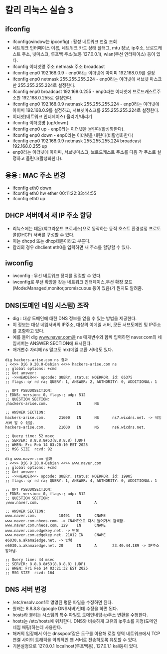 # 칼리 리눅스 실습 3

## ifconfig
 - ifconfig(window는 ipconfig) : 활성 네트워크 연결 조회
 - 네트워크 인터페이스 이름, 네트워크 카드 상태 플래그, mtu 정보, ip주소, 브로드캐스트 주소, 넷마스크, 루프백 주소(보통 127.0.0.1), wlan(무선 인터페이스) 등이 있다.
 - ifconfig 이더넷명 주소 netmask 주소 broadcast
 - ifconfig enp0 192.168.0.9 - enp0라는 이더넷에 아이피 192.168.0.9를 설정
 - ifconfig enp0 netmask 255.255.255.224 - enp0라는 이더넷에 서브넷 마스크만 255.255.255.224로 설정한다.
 - ifconfig enp0 broadcast 192.168.0.255 - enp0라는 이더넷에 브로드캐스트주소만 192.168.0.255로 설정한다.
 - ifconfig enp0 192.168.0.9 netmask 255.255.255.224 - enp0라는 이더넷에 아이피 192.168.0.9를 설정하고, 서브넷마스크를 255.255.255.224로 설정한다.
 - 이더넷(네트워크 인터페이스) 올리기/내리기
 - ifconfig 이더넷명 [up/down]
 - ifconfig enp0 up - enp0라는 이더넷을 올린다(활성화한다).
 - ifconfig enp0 down - enp0라는 이더넷을 내린다(비활성화한다)
 - ifconfig enp0 192.168.0.9 netmask 255.255.255.224 broadcast 192.168.0.255 up
 - enp0라는 이더넷에 아이피, 서브넷마스크, 브로드캐스트 주소를 다음 각 주소로 설정하고 올린다(활성화한다).

## 응용 : MAC 주소 변경
 - ifconfig eth0 down
 - ifconfig eth0 hw ether 00:11:22:33:44:55
 - ifconfig eth0 up

## DHCP 서버에서 새 IP 주소 할당
 - 리눅스에는 데몬(백그라운드 프로세스)으로 동작하는 동적 호스트 환경설정 프로토콜(DHCP) 서버를 구성할 수 있다.
 - 이는 dhcpd 또는 dhcp데몬이라고 부른다.
 - 칼리의 경우 dhclient eth0을 입력하면 새 주소를 할당할 수 있다.

## iwconfig
 - iwconfig : 무선 네트워크 장치를 점검할 수 있다.
 - iwconfig로 무선 확장을 갖는 네트워크 인터페이스,무선 확장 모드(Mode:Managed,monitor,promiscuous 등이 있음)가 뭔지도 알려줌.

## DNS(도메인 네임 시스템) 조작
 - dig : 대상 도메인에 대한 DNS 정보를 얻을 수 있는 방법을 제공한다.
 - 이 정보는 대상 네임서버의 IP주소, 대상의 이메일 서버, 모든 서브도메인 및 IP주소를 포함하고 있다.
 - 예를 들어 dig www.naver.com을 ns 매개변수와 함께 입력하면 naver.com의 네임서버는 ANSWER SECTION에 표시된다.
 - 매개변수 자리에 ns 말고도 mx(메일 교환 서버)도 있다.
 ```
dig hackers-arise.com ns 결과
; <<>> DiG 9.20.0-Debian <<>> hackers-arise.com ns
;; global options: +cmd
;; Got answer:
;; ->>HEADER<<- opcode: QUERY, status: NOERROR, id: 65375
;; flags: qr rd ra; QUERY: 1, ANSWER: 2, AUTHORITY: 0, ADDITIONAL: 1

;; OPT PSEUDOSECTION:
; EDNS: version: 0, flags:; udp: 512
;; QUESTION SECTION:
;hackers-arise.com.             IN      NS

;; ANSWER SECTION:
hackers-arise.com.      21600   IN      NS      ns7.wixdns.net. -> 네임서버 알 수 있음.
hackers-arise.com.      21600   IN      NS      ns6.wixdns.net.

;; Query time: 52 msec
;; SERVER: 8.8.8.8#53(8.8.8.8) (UDP)
;; WHEN: Fri Feb 14 03:20:10 EST 2025
;; MSG SIZE  rcvd: 92
 ```
 
 ```
 dig www.naver.com 결과
; <<>> DiG 9.20.0-Debian <<>> www.naver.com
;; global options: +cmd
;; Got answer:
;; ->>HEADER<<- opcode: QUERY, status: NOERROR, id: 19905
;; flags: qr rd ra; QUERY: 1, ANSWER: 4, AUTHORITY: 0, ADDITIONAL: 1

;; OPT PSEUDOSECTION:
; EDNS: version: 0, flags:; udp: 512
;; QUESTION SECTION:
;www.naver.com.                 IN      A

;; ANSWER SECTION:
www.naver.com.          10491   IN      CNAME   www.naver.com.nheos.com. -> CNAME으로 다시 들어가서 검색함.
www.naver.com.nheos.com. 129    IN      CNAME   www.naver.com.edgekey.net. -> 반복
www.naver.com.edgekey.net. 21012 IN     CNAME   e6030.a.akamaiedge.net. -> 반복
e6030.a.akamaiedge.net. 20      IN      A       23.40.44.189 -> IP주소 알아냄.

;; Query time: 44 msec
;; SERVER: 8.8.8.8#53(8.8.8.8) (UDP)
;; WHEN: Fri Feb 14 03:21:32 EST 2025
;; MSG SIZE  rcvd: 164
```

## DNS 서버 변경
 - /etc/resolv.conf로 명명된 평문 파일을 수정하면 된다.
 - 원래는 8.8.8.8 (google DNS서버)인데 수정을 하면 된다.
 - hosts라 불리는 시스템의 특수 파일도 도메인네임-ip주소 변환을 수행한다.
 - hosts는 /etc/hosts에 위치한다. DNS와 비슷하게 고유의 ip주소를 지정(도메인 네임 매핑)하는데 사용한다.
 - 해커의 입장에서 이는 dnsspoof같은 도구를 이용해 로컬 영역 네트워크에서 TCP 연결 사이의 트래픽을 악의적인 웹 서버로 전송하도록 유도할 수 있다.
 - 기본설정으로 127.0.0.1 localhost(루프백용), 127.0.1.1 kali등이 있다.
 